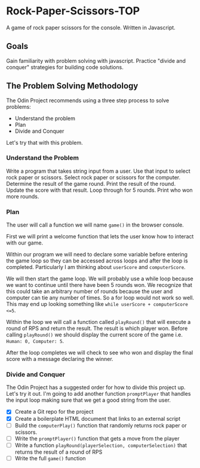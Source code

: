 # Rock-Paper-Scissors-TOP
A game of rock paper scissors for the console. Written in Javascript.

## Goals 
Gain familiarity with problem solving with javascript. Practice "divide and conquer" strategies for building code solutions.

## The Problem Solving Methodology
The Odin Project recommends using a three step process to solve problems:
* Understand the problem
* Plan
* Divide and Conquer

Let's try that with this problem.

### Understand the Problem
Write a program that takes string input from a user. Use that input to select rock paper or scissors. Select rock paper or scissors for the computer. Determine the result of the game round. Print the result of the round. Update the score with that result. Loop through for 5 rounds. Print who won more rounds.


### Plan
The user will call a function we will name ```game()``` in the browser console. 

First we will print a welcome function that lets the user know how to interact with our game.

Within our program we will need to declare some variable before entering the game loop so they can be accessed across loops and after the loop is completed. Particularly I am thinking about ```userScore``` and ```computerScore```.

We will then start the game loop. We will probably use a while loop because we want to continue until there have been 5 rounds won.  We recognize that this could take an arbitrary number of rounds because the user and computer can tie any number of times. So a for loop would not work so well. This may end up looking something like ```while userScore + computerScore <=5```.

Within the loop we will call a function called ```playRound()``` that will execute a round of RPS and return the result. The result is which player won. Before calling ```playRound()``` we should display the current score of the game i.e. ```Human: 0, Computer: 5```.

After the loop completes we will check to see who won and display the final score with a message declaring the winner. 

### Divide and Conquer
The Odin Project has a suggested order for how to divide this project up. Let's try it out. I'm going to add another function ```promptPlayer``` that handles the input loop making sure that we get a good string from the user.

- [x] Create a Git repo for the project
- [x] Create a boilerplate HTML document that links to an external script
- [ ] Build the ```computerPlay()``` function that randomly returns rock paper or scissors.
- [ ] Write the ```promptPlayer()``` function that gets a move from the player
- [ ] Write a function ```playRound(playerSelection, computerSelection)``` that returns the result of a round of RPS 
- [ ] Write the full ```game()``` function
